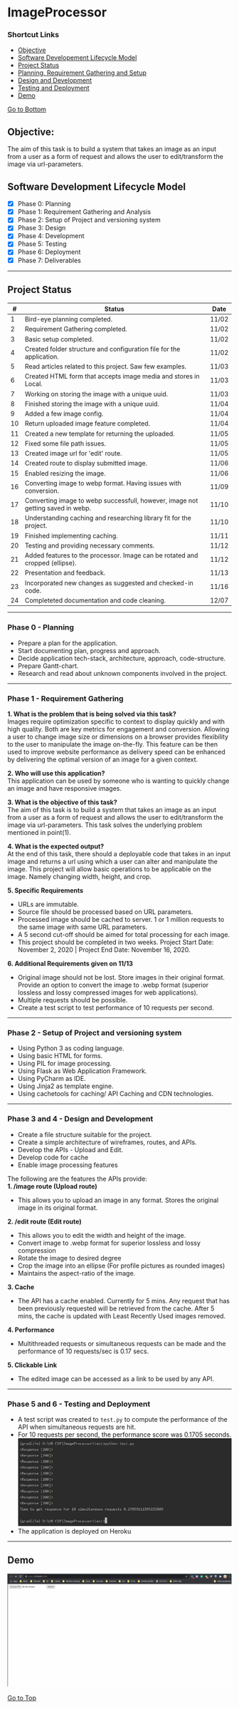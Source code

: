# ImageProcessor

### Shortcut Links
- [Objective](#objective)<br>
- [Software Developement Lifecycle Model](#software-development-lifecycle-model)<br>
- [Project Status](#project-status)<br>
- [Planning, Requirement Gathering and Setup](#phase-0---planning)<br>
- [Design and Development](#phase-3-and-4---design-and-development)<br>
- [Testing and Deployment](#phase-5-and-6---testing-and-deployment)<br>
- [Demo](#demo)<br>

[Go to Bottom](#conclusion)

## Objective:
The aim of this task is to build a system that takes an image as an input from a user as a form of request and allows the user to edit/transform the image via url-parameters.

## Software Development Lifecycle Model
- [x] Phase 0: Planning
- [x] Phase 1: Requirement Gathering and Analysis
- [x] Phase 2: Setup of Project and versioning system
- [x] Phase 3: Design
- [x] Phase 4: Development
- [x] Phase 5: Testing
- [x] Phase 6: Deployment
- [x] Phase 7: Deliverables

- - - -
## Project Status
| # |        Status                                                                 | Date 
|---|-------------------------------------------------------------------------------|------
| 1 |Bird-eye planning completed.                                                   | 11/02
| 2 |Requirement Gathering completed.                                               | 11/02
| 3 |Basic setup completed.                                                         | 11/02
| 4 |Created folder structure and configuration file for the application.           | 11/02
| 5 |Read articles related to this project. Saw few examples.                       | 11/03
| 6 |Created HTML form that accepts image media and stores in Local.                | 11/03
| 7 |Working on storing the image with a unique uuid.                               | 11/03
| 8 |Finished storing the image with a unique uuid.                                 | 11/04
| 9 |Added a few image config.					                                            | 11/04
|10 |Return uploaded image feature completed.		                                    | 11/04
|11 |Created a new template for returning the uploaded.                             | 11/05
|12 |Fixed some file path issues.                                                   | 11/05
|13 |Created image url for 'edit' route.                                            | 11/05
|14 |Created route to display submitted image.                                      | 11/06
|15 |Enabled resizing the image.                                                    | 11/06
|16 |Converting image to webp format. Having issues with conversion.                | 11/09
|17 |Converting image to webp successfull, however, image not getting saved in webp.| 11/10
|18 |Understanding caching and researching library fit for the project.				      | 11/10
|19 |Finished implementing caching.													                        | 11/11
|20 |Testing and providing necessary comments.										                  | 11/12
|21 |Added features to the processor. Image can be rotated and cropped (ellipse).	  | 11/12
|22 |Presentation and feedback.														                          | 11/13
|23 |Incorporated new changes as suggested and checked-in code.						          | 11/16
|24 |Completeted documentation and code cleaning.									                  | 12/07

- - - -
### Phase 0 - Planning
*	Prepare a plan for the application.
*	Start documenting plan, progress and approach.
*	Decide application tech-stack, architecture, approach, code-structure.
*	Prepare Gantt-chart.
*	Research and read about unknown components involved in the project.

- - - -
### Phase 1 - Requirement Gathering
**1. What is the problem that is being solved via this task?**<br>
Images require optimization specific to context to display quickly and with high quality. Both are key metrics for engagement and conversion.
Allowing a user to change image size or dimensions on a browser provides flexibility to the user to manipulate the image on-the-fly. This feature can be then used to improve website performance as delivery speed can be enhanced by delivering the optimal version of an image for a given context.<br>

**2. Who will use this application?**<br>
This application can be used by someone who is wanting to quickly change an image and have responsive images.<br>

**3. What is the objective of this task?**<br>
The aim of this task is to build a system that takes an image as an input from a user as a form of request and allows the user to edit/transform the image via url-parameters. This task solves the underlying problem mentioned in point(1).<br>

**4. What is the expected output?**<br>
At the end of this task, there should a deployable code that takes in an input image and returns a url using which a user can alter and manipulate the image. This project will allow basic operations to be applicable on the image. Namely changing width, height, and crop.<br>

**5. Specific Requirements**<br>
  - URLs are immutable.<br>
  - Source file should be processed based on URL parameters.<br>
  - Processed image should be cached to server. 1 or 1 million requests to the same image with same URL parameters.<br>
  - A 5 second cut-off should be aimed for total processing for each image.<br>
  - This project should be completed in two weeks. Project Start Date: November 2, 2020 | Project End Date: November 16, 2020.<br>

**6. Additional Requirements given on 11/13**<br>
  - Original image should not be lost. Store images in their original format. Provide an option to convert the image to .webp format (superior lossless and lossy compressed images for web applications).<br>
  - Multiple requests should be possible.<br>
  - Create a test script to test performance of 10 requests per second.
  
 - - - -
 ### Phase 2 - Setup of Project and versioning system
 - Using Python 3 as coding language.
 - Using basic HTML for forms.
 - Using PIL for image processing.
 - Using Flask as Web Application Framework.
 - Using PyCharm as IDE.
 - Using Jinja2 as template engine.
 - Using cachetools for caching/ API Caching and CDN technologies.
 
 - - - -
 ### Phase 3 and 4 - Design and Development
- Create a file structure suitable for the project.
- Create a simple architecture of wireframes, routes, and APIs.
- Develop the APIs - Upload and Edit.
- Develop code for cache
- Enable image processing features

The following are the features the APIs provide:<br>
**1. /image route (Upload route)**<br>
  * This allows you to upload an image in any format. Stores the original image in its original format.<br>
  
**2. /edit route (Edit route)**<br>
  * This allows you to edit the width and height of the image. 
  * Convert image to .webp format for superior lossless and lossy compression
  * Rotate the image to desired degree
  * Crop the image into an ellipse (For profile pictures as rounded images)
  * Maintains the aspect-ratio of the image.<br>
  
**3. Cache**<br>
  * The API has a cache enabled. Currently for 5 mins. Any request that has been previously requested will be retrieved from the cache. After 5 mins, the cache is updated with Least Recently Used images removed.<br>
  
**4. Performance**<br>
  * Multithreaded requests or simultaneous requests can be made and the performance of 10 requests/sec is 0.17 secs. <br>
  
**5. Clickable Link**<br>
  * The edited image can be accessed as a link to be used by any API.<br>

- - - -
 ### Phase 5 and 6 - Testing and Deployment
 - A test script was created to `test.py` to compute the performance of the API when simultaneous requests are hit. 
 - For 10 requests per second, the performance score was 0.1705 seconds.<br>
 ![performance](images/performance.jpeg)
 - The application is deployed on Heroku
 
 - - - -
 ## Demo
 ![upload_image](images/upload_image.gif)
 
 
[Go to Top](#imageprocessor)
